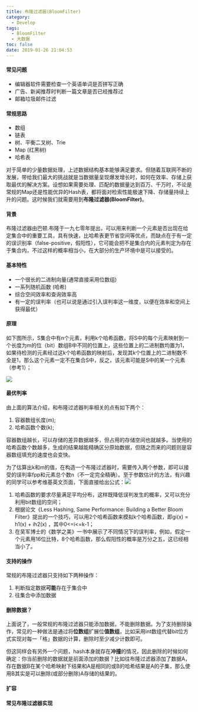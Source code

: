 ```yaml
---
title: 布隆过滤器(BloomFilter)
category:
  - Develop
tags:
  - BloomFilter
  - 大数据
toc: false
date: 2019-01-26 21:04:53
---
```


#### 常见问题

- 编辑器软件需要检查一个英语单词是否拼写正确
- 广告、新闻推荐时判断一篇文章是否已经推荐过
- 邮箱垃圾邮件过滤

#### 常规思路

- 数组
- 链表
- 树、平衡二叉树、Trie
- Map (红黑树)
- 哈希表

对于简单的少量数据处理，上述数据结构基本能够满足要求。但随着互联网不断的发展，带给我们最大的挑战就是当数据量呈现爆发增长时，如何在效率、存储上获取最优的解决方案。设想如果需要处理、匹配的数据量达到百万、千万时，不论是常规的Map还是性能优异的Hash表，都将面对检索性能极速下降、存储量持续上升的问题。这时候我们就需要用到**布隆过滤器(BloomFilter)**。

#### 背景

布隆过滤器由巴顿.布隆于一九七零年提出，可以用来判断一个元素是否出现在给定集合中的重要工具，具有快速，比哈希表更节省空间等优点，而缺点在于有一定的误识别率（false-positive，假阳性），它可能会把不是集合内的元素判定为存在于集合内，不过这样的概率相当小，在大部分的生产环境中是可以接受的。

#### 基本特性

- 一个很长的二进制向量(通常直接采用位数组)
- 一系列随机函数 (哈希)
- 综合空间效率和查询效率高
- 有一定的误判率（也可以说是通过引入误判率这一维度，以便在效率和空间上获得最优）

#### 原理

如下图所示，S集合中有n个元素，利用k个哈希函数，将S中的每个元素映射到一个长度为m的位（bit）数组B中不同的位置上，这些位置上的二进制数均置为1，如果待检测的元素经过这k个哈希函数的映射后，发现其k个位置上的二进制数不全是1，那么这个元素一定不在集合S中，反之，该元素可能是S中的某一个元素（参考1）；

![](http://oss.springfavor.cn/img/1609ba689562e6e1.jpeg)

#### 最优判率

由上面的算法介绍，和布隆过滤器判率相关的点有如下两个：

1. 容器数组长度(m);
2. 哈希函数个数(k);

容器数组越长，可以存储的差异数据越多，但占用的存储空间也就越多。当使用的哈希函数个数越多，生成的结果越能精确区分原始数据，但随之而来的问题则是容器数组填充的速度也会变快。

为了估算出k和m的值，在构造一个布隆过滤器时，需要传入两个参数，即可以接受的误判率fpp和元素总个数n（不一定完全精确）。至于参数估计的方法，有兴趣的同学可以参考维基英文页面，下面直接给出公式：![](http://oss.springfavor.cn/img/1609ba6895bdeb30.jpeg)

1. 哈希函数的要求尽量满足平均分布，这样既降低误判发生的概率，又可以充分利用bit数组的空间；
2. 根据论文《Less Hashing, Same Performance: Building a Better Bloom Filter》提出的一个技巧，可以用2个哈希函数来模拟k个哈希函数，即gi(x) = h1(x) + ih2(x) ，其中0<=i<=k-1； 
3. 在吴军博士的《数学之美》一书中展示了不同情况下的误判率，例如，假定一个元素用16位比特，8个哈希函数，那么假阳性的概率是万分之五，这已经相当小了。

#### 支持的操作

常规的布隆过滤器只支持如下两种操作：

1. 判断指定数据**可能**存在于集合中
2. 往集合中添加数据

#### 删除数据？

上面说了，一般常规的布隆过滤器只能添加数据，不能删除数据。为了支持删除操作，常见的一种做法是通过将**位数组**扩展位**值数组**，比如采用int数组代替bit位方式实现对每一「格」数据的计算，删除时至少减少计数即可。

但这同样会有另外一个问题，hash本身就存在**冲撞**的情况，因此删除的时候如何确定：你当前删除的数据就是前面添加的数据？比如往布隆过滤器添加了数据A，存在数据B在某个哈希映射下结果和A是相同的或B的哈希结果是A的子集，那么使用B其实是可以删除(或部分删除)A存储的结果的。

#### 扩容

#### 常见布隆过滤器实现